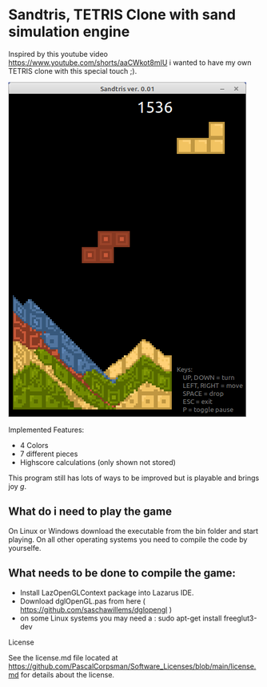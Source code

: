 # Sandtris, TETRIS Clone with sand simulation engine

Inspired by this youtube video https://www.youtube.com/shorts/aaCWkot8mIU i wanted to have my own TETRIS clone with this special touch ;).

![](preview.png)

Implemented Features:
 - 4 Colors
 - 7 different pieces
 - Highscore calculations (only shown not stored)

This program still has lots of ways to be improved but is playable and brings joy *g*.

## What do i need to play the game
On Linux or Windows download the executable from the bin folder and start playing. On all other operating systems you need to compile the code by yourselfe.

## What needs to be done to compile the game:

- Install LazOpenGLContext package into Lazarus IDE.
- Download dglOpenGL.pas from here ( https://github.com/saschawillems/dglopengl )
- on some Linux systems you may need a : sudo apt-get install freeglut3-dev   

License

See the license.md file located at https://github.com/PascalCorpsman/Software_Licenses/blob/main/license.md for details about the license.

